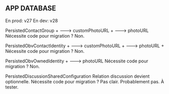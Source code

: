 APP DATABASE
------------

En prod: v27
En dev: v28

PersistedContactGroup
+<attribute name="customPhoto" optional="YES" attributeType="URI"/>  ---> customPhotoURL
+<attribute name="photo" optional="YES" attributeType="URI"/> ---> photoURL
Nécessite code pour migration ? Non.


PersistedObvContactIdentity
+<attribute name="customPhoto" optional="YES" attributeType="URI"/> ---> customPhotoURL
+<attribute name="photo" optional="YES" attributeType="URI"/> ---> photoURL
+<attribute name="note" optional="YES" attributeType="String"/>
Nécessite code pour migration ? Non.

PersistedObvOwnedIdentity
+<attribute name="photo" optional="YES" attributeType="URI"/> ---> photoURL
Nécessite code pour migration ? Non.

PersistedDiscussionSharedConfiguration
Relation discussion devient optionnelle.
Nécessite code pour migration ? Pas clair. Probablement pas. À tester.
